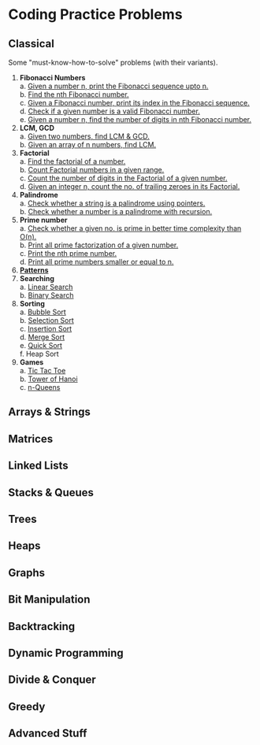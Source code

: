 # Coding Practice Problems
## Classical
Some "must-know-how-to-solve" problems (with their variants).
 1. **Fibonacci Numbers**  
  a. [Given a number n, print the Fibonacci sequence upto n.](../master/Classical/1A.cc)  
  b. [Find the nth Fibonacci number.](../master/Classical/1B.cc)  
  c. [Given a Fibonacci number, print its index in the Fibonacci sequence.](../master/Classical/1C.cc)  
  d. [Check if a given number is a valid Fibonacci number.](../master/Classical/1D.cc)  
  e. [Given a number n, find the number of digits in nth Fibonacci number.](../master/Classical/1E.cc)  
 2. **LCM, GCD**  
  a. [Given two numbers, find LCM & GCD.](../master/Classical/2A.cc)  
  b. [Given an array of n numbers, find LCM.](../master/Classical/2B.cc)
 3. **Factorial**  
  a. [Find the factorial of a number.](../master/Classical/3A.cc)  
  b. [Count Factorial numbers in a given range.](../master/Classical/3B.cc)  
  c. [Count the number of digits in the Factorial of a given number.](../master/Classical/3C.cc)  
  d. [Given an integer n, count the no. of trailing zeroes in its Factorial.](../master/Classical/3D.cc)  
 4. **Palindrome**  
  a. [Check whether a string is a palindrome using pointers.](../master/Classical/4A.cc)  
  b. [Check whether a number is a palindrome with recursion.](../master/Classical/4B.cc)  
 5. **Prime number**  
  a. [Check whether a given no. is prime in better time complexity than O(n).](../master/Classical/5A.cc)  
  b. [Print all prime factorization of a given number.](../master/Classical/5B.cc)  
  c. [Print the nth prime number.](../master/Classical/5C.cc)  
  d. [Print all prime numbers smaller or equal to n.](../master/Classical/5D.cc)  
 6. **[Patterns](../master/Assets/Patterns.png)**  
 7. **Searching**  
  a. [Linear Search](../master/Classical/7A.cc)  
  b. [Binary Search](../master/Classical/7B.cc)  
 8. **Sorting**  
  a. [Bubble Sort](../master/Classical/8A.cc)  
  b. [Selection Sort](../master/Classical/8B.cc)  
  c. [Insertion Sort](../master/Classical/8C.cc)  
  d. [Merge Sort](../master/Classical/8D.cc)  
  e. [Quick Sort](../master/Classical/8E.cc)  
  f. Heap Sort  
 9. **Games**  
  a. [Tic Tac Toe](../master/Classical/9A.cc)  
  b. [Tower of Hanoi](../master/Classical/9B.cc)  
  c. [n-Queens](../master/Classical/9C.cc)  

## Arrays & Strings

## Matrices

## Linked Lists

## Stacks & Queues

## Trees

## Heaps

## Graphs

## Bit Manipulation

## Backtracking

## Dynamic Programming

## Divide & Conquer

## Greedy

## Advanced Stuff

